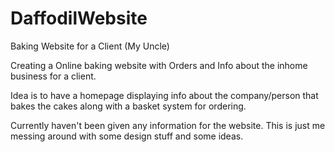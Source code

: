 # DaffodilWebsite
Baking Website for a Client (My Uncle)

Creating a Online baking website with Orders and Info about the inhome business for a client. 

Idea is to have a homepage displaying info about the company/person that bakes the cakes along with a basket system for ordering. 

Currently haven't been given any information for the website. This is just me messing around with some design stuff and some ideas.

